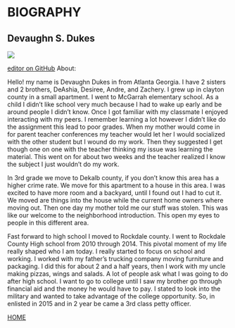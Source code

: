 # BIOGRAPHY
## Devaughn S. Dukes
<img src="https://scontent-nrt1-1.xx.fbcdn.net/v/t1.0-9/25354096_1446370028793813_1164069433581385354_n.jpg?oh=ac69d171bfd3519ee2b4cc401c4d57d6&oe=5A89B86E">


[editor on GitHub](https://github.com/DDUKES5/DDUKES5.github.io/edit/master/index.md) 
About:
	
   Hello! my name is Devaughn Dukes in from Atlanta Georgia. I have 2 sisters and 2 brothers, DeAshia, Desiree, Andre, and Zachery. I grew up in clayton county in a small apartment. I went to McGarrah elementary school. As a child I didn’t like school very much because I had to wake up early and be around people I didn’t know. Once I got familiar with my classmate I enjoyed interacting with my peers. I remember learning a lot however I didn’t like do the assignment this lead to poor grades. When my mother would come in for parent teacher conferences my teacher would let her I would socialized with the other student but I wound do my work. Then they suggested I get though one on one with the teacher thinking my issue was learning the material. This went on for about two weeks and the teacher realized I know the subject I just wouldn’t do my work.
		
   In 3rd grade we move to Dekalb county, if you don’t know this area has a higher crime rate. We move for this apartment to a house in this area. I was excited to have more room and a backyard, until I found out I had to cut it. We moved are things into the house while the current home owners where moving out. Then one day my mother told me our stuff was stolen. This was like our welcome to the neighborhood introduction. This open my eyes to people in this different area.
		
   Fast forward to high school I moved to Rockdale county. I went to Rockdale County High school from 2010 through 2014. This pivotal moment of my life really shaped who I am today. I really started to focus on school and working. I worked with my father’s trucking company moving furniture and packaging. I did this for about 2 and a half years, then I work with my uncle making pizzas, wings and salads. A lot of people ask what I was going to do after high school. I want to go to college until I saw my brother go through financial aid and the money he would have to pay. I stated to look into the military and wanted to take advantage of the college opportunity. So, in enlisted in 2015 and in 2 year be came a 3rd class petty officer.
   
   [HOME](index)

